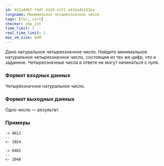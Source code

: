 ```yaml
---
id: 831a44bf-fddf-41d4-a151-a416a4e163ea
longname: Минимальное четырёхзначное число
tags: [for, sort]
checker: cmp_int
time_limit: 1
real_time_limit: 1
max_vm_size: 64M
---
```


Дано натуральное четырехзначное число.
Найдите минимальное натуральное четырехзначное число, состоящее из тех же цифр, что и заданное.
Четырехзначные числа в ответе не могут начинаться с нуля.

### Формат входных данных

Четырёхзначное натуральное число.

### Формат выходных данных

Одно число — результат.

### Примеры

```
-> 4012
--
<- 1024
```

```
-> 8402
--
<- 2048
```

